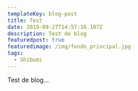 ```yaml
---
templateKey: blog-post
title: Test
date: 2019-09-27T14:57:16.107Z
description: Test de blog
featuredpost: true
featuredimage: /img/fondo_principal.jpg
tags:
  - Shibumi
---
```

Test de blog...
